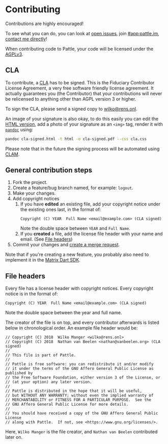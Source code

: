 # Contributing

  Contributions are highly encouraged!

  To see what you can do, you can look at
  [open issues](https://git.pattle.im/pattle/pattle/issues),
  join [#app:pattle.im](https://matrix.to/#/#app:pattle.im),
  [contact me directly](https://matrix.to/#/@wilko:pattle.im)!

  When contributing code to Pattle, your code will be licensed under the
  [AGPLv3](https://www.gnu.org/licenses/agpl-3.0.en.html).

## CLA

  To contribute, a [CLA](https://git.pattle.im/pattle/util/cla/blob/master/cla.pdf)
  has to be signed. This is the Fiduciary Contributor License Agreement,
  a very free software friendly license agreement. It actually guarantees you (the Contributor)
  that your contributions will never be relicensed to anything other than AGPL version 3 or
  higher.

  To sign the CLA, please send a signed copy to [wilko@rens.onl](mailto:wilko@rens.onl).

  An image of your signature is also okay, to do this easily you can edit the
  [HTML version](https://git.pattle.im/pattle/util/cla/blob/master/cla.html), add a
  photo of your signature as an `<img>` tag, render it with
  [`pandoc`](https://pandoc.org/) using:
  ```sh
  pandoc cla-signed.html -t html -o cla-signed.pdf --css cla.css
  ```

  Please note that in the future the signing process will be automated using
  [CLAM](https://gitlab.com/Xatom/CLAM).

## General contribution steps

  1. Fork the project.
  2. Create a feature/bug branch named, for example: `logout`.
  3. Make your changes.
  4. Add copyright notices
      1. If you have **edited** an existing file, add your copyright notice
         under the existing ones last, in the format of:
         ```
         Copyright (C) YEAR  Full Name <email@example.com> (CLA signed)
         ```
         Note the double space between `YEAR` and `Full Name`.
      2. If you **created** a file, add the license file header with your name
         and email. (See [File headers](#file-headers))
  5. Commit your changes and
     [create a merge request](https://git.pattle.im/pattle/pattle/merge_requests/new).

  Note that if you're creating a new feature, you probably also need to implement
  it in the [Matrix Dart SDK](https://git.pattle.im/pattle/library/matrix-dart-sdk).

## File headers

  Every file has a license header with copyright notices. Every copyright
  notice is in the format of:
  ```
  Copyright (C) YEAR  Full Name <email@example.com> (CLA signed)
  ```
  Note the double space between the year and full name.

  The creator of the file is on top, and every contributor afterwards is
  listed below in chronological order. An example file header would be:

  ```
  // Copyright (C) 2018  Wilko Manger <wilko@rens.onl>
  // Copyright (C) 2018  Nathan van Beelen <nathan@vanbeelen.org> (CLA signed)
  //
  // This file is part of Pattle.
  //
  // Pattle is free software: you can redistribute it and/or modify
  // it under the terms of the GNU Affero General Public License as published by
  // the Free Software Foundation, either version 3 of the License, or
  // (at your option) any later version.
  //
  // Pattle is distributed in the hope that it will be useful,
  // but WITHOUT ANY WARRANTY; without even the implied warranty of
  // MERCHANTABILITY or FITNESS FOR A PARTICULAR PURPOSE.  See the
  // GNU Affero General Public License for more details.
  //
  // You should have received a copy of the GNU Affero General Public License
  // along with Pattle.  If not, see <https://www.gnu.org/licenses/>.
  ```

  Here, `Wilko Manger` is the file creator, and `Nathan van Beelen` contributed later on.
